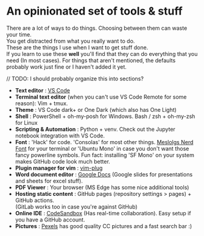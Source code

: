 # An opinionated set of tools & stuff
There are a lot of ways to do things. Choosing between them can waste your time.  
You get distracted from what you really want to do.  
These are the things I use when I want to get stuff done.  
If you learn to use these **well** you'll find that they can do everything that you need (In most cases).
For things that aren't mentioned, the defaults probably work just fine or I haven't added it yet.

// TODO: I should probably organize this into sections?

* **Text editor** : [VS Code](https://code.visualstudio.com/)
* **Terminal text editor** (when you can't use VS Code Remote for some reason): Vim + tmux.
* **Theme** : VS Code dark+ or One Dark (which also has One Light)
* **Shell** : PowerShell + oh-my-posh for Windows. Bash / zsh + oh-my-zsh for Linux
* **Scripting & Automation** : Python + venv. Check out the Jupyter notebook integration with VS Code.
* **Font** : 'Hack' for code. 'Consolas' for most other things. [Meslolgs Nerd Font](https://github.com/andreberg/Meslo-Font) for your terminal or 'Ubuntu Mono' in case you don't want those fancy powerline symbols. Fun fact: installing 'SF Mono' on your system makes GitHub code look much better.
* **Plugin manager for vim** : [vim-plug](https://github.com/junegunn/vim-plug)
* **Word document editor** : [Google Docs](https://docs.google.com) (Google slides for presentations and sheets for excel stuff).
* **PDF Viewer** : Your browser (MS Edge has some nice additional tools)
* **Hosting static content** : GitHub pages (repository settings > pages) + GitHub actions.  
  (GitLab works too in case you're against GitHub)
* **Online IDE** : [CodeSandbox](https://codesandbox.io) (Has real-time collaboration). Easy setup if you have a GitHub account.
* **Pictures** : [Pexels](https://www.pexels.com/) has good quality CC pictures and a fast search bar :)

